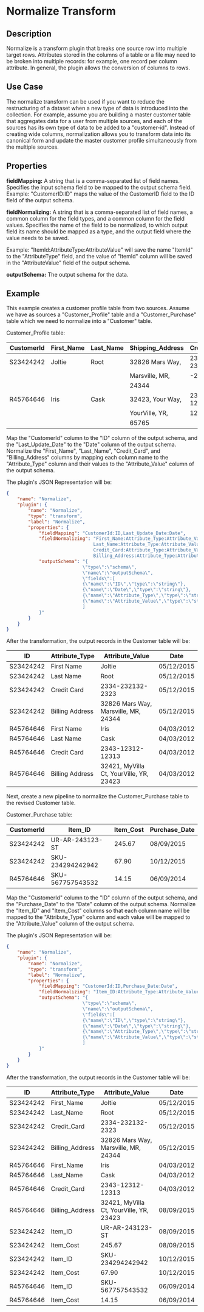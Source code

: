 # Normalize Transform


Description
-----------
Normalize is a transform plugin that breaks one source row into multiple target rows.
Attributes stored in the columns of a table or a file may need to be broken into multiple
records: for example, one record per column attribute. In general, the plugin allows the
conversion of columns to rows.

Use Case
--------
The normalize transform can be used if you want to reduce the restructuring of a dataset
when a new type of data is introduced into the collection. For example, assume you are
building a master customer table that aggregates data for a user from multiple sources,
and each of the sources has its own type of data to be added to a "customer-id". Instead
of creating wide columns, normalization allows you to transform data into its canonical
form and update the master customer profile simultaneously from the multiple sources.

Properties
----------
**fieldMapping:** A string that is a comma-separated list of field names. Specifies the input schema field
to be mapped to the output schema field. Example: "CustomerID:ID" maps the value of the
CustomerID field to the ID field of the output schema.

**fieldNormalizing:** A string that is a comma-separated list of field names, a common
column for the field types, and a common column for the field values. Specifies the name
of the field to be normalized, to which output field its name should be mapped as a type,
and the output field where the value needs to be saved.

Example: "ItemId:AttributeType:AttributeValue" will save the name "ItemId" to the
"AttributeType" field, and the value of "ItemId" column will be saved in the
"AttributeValue" field of the output schema.

**outputSchema:** The output schema for the data.

Example
-------
This example creates a customer profile table from two sources. Assume we have as sources
a "Customer_Profile" table and a "Customer_Purchase" table which we need to normalize into
a "Customer" table.

Customer_Profile table:

| CustomerId | First_Name | Last_Name  | Shipping_Address | Credit_Card | Billing_Address | Last_Update_Date   |
| ---------- | ---------- | ---------- | ---------------- | ----------- | --------------- | ------------------ | 
| S23424242  | Joltie     | Root       | 32826 Mars Way,  | 2334-232132 | 32826 Mars Way, | 05/12/2015         |
|            |            |            | Marsville,  MR,  | -2323       | Marsville,  MR, |                    |
|            |            |            | 24344            |             | 24344           |                    |
| R45764646  | Iris       | Cask       | 32423, Your Way, | 2343-12312- | 32421 MyVilla,  | 04/03/2012         |
|            |            |            | YourVille, YR,   | 12313       | YourVille, YR,  |                    |
|            |            |            | 65765            |             | 23423           |                    |

Map the "CustomerId" column to the "ID" column of the output schema, and the
"Last_Update_Date" to the "Date" column of the output schema. Normalize the "First_Name",
"Last_Name", "Credit_Card", and "Billing_Address" columns by mapping each column name to
the "Attribute_Type" column and their values to the "Attribute_Value" column of the output
schema.

The plugin's JSON Representation will be:

```json
{
    "name": "Normalize",
    "plugin": {
        "name": "Normalize",
        "type": "transform",
        "label": "Normalize",
        "properties": {
            "fieldMapping": "CustomerId:ID,Last_Update_Date:Date",
            "fieldNormalizing": "First_Name:Attribute_Type:Attribute_Value,
                                Last_Name:Attribute_Type:Attribute_Value,
                                Credit_Card:Attribute_Type:Attribute_Value,
                                Billing_Address:Attribute_Type:Attribute_Value",
            "outputSchema": "{
                            \"type\":\"schema\",
                            \"name\":\"outputSchema\",
                            \"fields\":[
                            {\"name\":\"ID\",\"type\":\"string\"},
                            {\"name\":\"Date\",\"type\":\"string\"},
                            {\"name\":\"Attribute_Type\",\"type\":\"string\"},
                            {\"name\":\"Attribute_Value\",\"type\":\"string\"}
                            ]
            }"
        }
    }
}
```


After the transformation, the output records in the Customer table will be:

| ID        | Attribute_Type  | Attribute_Value                         | Date       |
| --------- | --------------- | --------------------------------------- | ---------- |
| S23424242 | First Name      | Joltie                                  | 05/12/2015 |
| S23424242 | Last Name       | Root                                    | 05/12/2015 |
| S23424242 | Credit Card     | 2334-232132-2323                        | 05/12/2015 |
| S23424242 | Billing Address | 32826 Mars Way, Marsville,  MR, 24344   | 05/12/2015 |
| R45764646 | First Name      | Iris                                    | 04/03/2012 |
| R45764646 | Last Name       | Cask                                    | 04/03/2012 |
| R45764646 | Credit Card     | 2343-12312-12313                        | 04/03/2012 |
| R45764646 | Billing Address | 32421, MyVilla Ct, YourVille, YR, 23423 | 04/03/2012 |

Next, create a new pipeline to normalize the Customer_Purchase table to the revised Customer table.

Customer_Purchase table:

| CustomerId | Item_ID          | Item_Cost | Purchase_Date |
| ---------- | ---------------- | --------- | ------------- |
| S23424242  | UR-AR-243123-ST  | 245.67    | 08/09/2015    |
| S23424242  | SKU-234294242942 | 67.90     | 10/12/2015    |
| R45764646  | SKU-567757543532 | 14.15     | 06/09/2014    |

Map the "CustomerId" column to the "ID" column of the output schema, and the
"Purchase_Date" to the "Date" column of the output schema. Normalize the "Item_ID" and
"Item_Cost" columns so that each column name will be mapped to the "Attribute_Type" column
and each value will be mapped to the "Attribute_Value" column of the output schema.

The plugin's JSON Representation will be:

```json
{
    "name": "Normalize",
    "plugin": {
        "name": "Normalize",
        "type": "transform",
        "label": "Normalize",
        "properties": {
            "fieldMapping": "CustomerId:ID,Purchase_Date:Date",
            "fieldNormalizing": "Item_ID:Attribute_Type:Attribute_Value,Item_Cost:Attribute_Type:Attribute_Value",
            "outputSchema": "{
                            \"type\":\"schema\",
                            \"name\":\"outputSchema\",
                            \"fields\":[
                            {\"name\":\"ID\",\"type\":\"string\"},
                            {\"name\":\"Date\",\"type\":\"string\"},
                            {\"name\":\"Attribute_Type\",\"type\":\"string\"},
                            {\"name\":\"Attribute_Value\",\"type\":\"string\"}
                            ]
            }"
        }
    }
}
```

After the transformation, the output records in the Customer table will be:

| ID        | Attribute_Type  | Attribute_Value                         | Date        |
| --------- | --------------- | --------------------------------------- | ----------- |
| S23424242 | First_Name      | Joltie                                  | 05/12/2015  |
| S23424242 | Last_Name       | Root                                    | 05/12/2015  |
| S23424242 | Credit_Card     | 2334-232132-2323                        | 05/12/2015  |
| S23424242 | Billing_Address | 32826 Mars Way, Marsville,  MR, 24344   | 05/12/2015  |
| R45764646 | First_Name      | Iris                                    | 04/03/2012  |
| R45764646 | Last_Name       | Cask                                    | 04/03/2012  |
| R45764646 | Credit_Card     | 2343-12312-12313                        | 04/03/2012  |
| R45764646 | Billing_Address | 32421, MyVilla Ct, YourVille, YR, 23423 | 08/09/2015  |
| S23424242 | Item_ID         | UR-AR-243123-ST                         | 08/09/2015  |
| S23424242 | Item_Cost       | 245.67                                  | 08/09/2015  |
| S23424242 | Item_ID         | SKU-234294242942                        | 10/12/2015  |
| S23424242 | Item_Cost       | 67.90                                   | 10/12/2015  |
| R45764646 | Item_ID         | SKU-567757543532                        | 06/09/2014  |
| R45764646 | Item_Cost       | 14.15                                   | 06/09/2014  |
